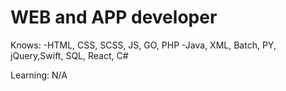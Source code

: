 # WEB and APP developer 
Knows:
-HTML, CSS, SCSS, JS, GO, PHP
-Java, XML, Batch, PY, jQuery,Swift, SQL, React, C#

Learning: N/A
